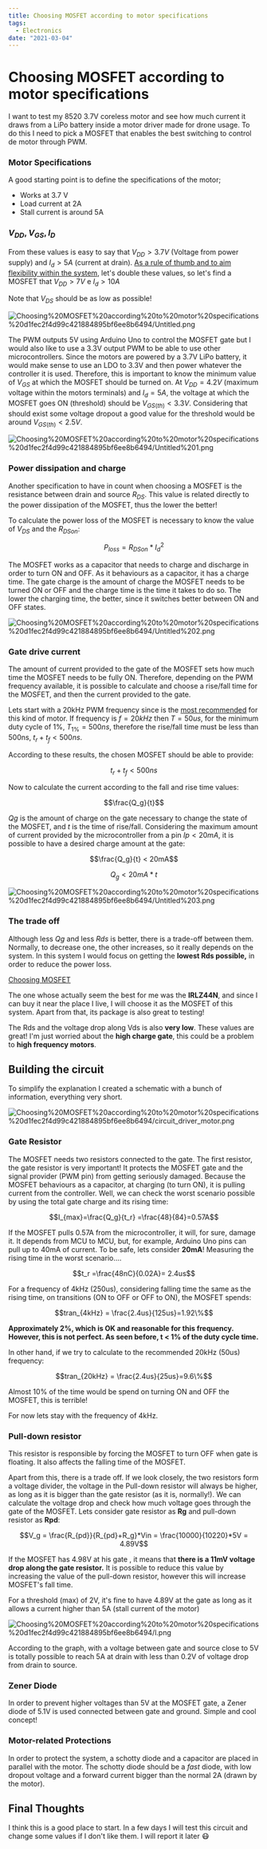 ```yaml
---
title: Choosing MOSFET according to motor specifications
tags:
  - Electronics
date: "2021-03-04"
---
```


# Choosing MOSFET according to motor specifications

I want to test my 8520 3.7V coreless motor and see how much current it draws from a LiPo battery inside a motor driver made for drone usage. To do this I need to pick a MOSFET that enables the best switching to control de motor through PWM.

### Motor Specifications

A good starting point is to define the specifications of the motor;

- Works at 3.7 V
- Load current at 2A
- Stall current is around 5A

### $V_{DD},V_{GS}, I_{D}$

From these values is easy to say that $V_{DD} > 3.7V$ (Voltage from power supply) and $I_d > 5A$ (current at drain). [As a rule of thumb and to aim flexibility within the system](https://www.edn.com/mosfet-drivers-for-motor-drives-start-with-your-motors-specs/), let's double these values, so let's find a MOSFET that $V_{DD} > 7V$ e $I_d > 10A$

Note that $V_{DS}$  should be as low as possible!

![Choosing%20MOSFET%20according%20to%20motor%20specifications%20d1fec2f4d99c421884895bf6ee8b6494/Untitled.png](img/Untitled___.png)

The PWM outputs 5V using Arduino Uno to control the MOSFET gate but I would also like to use a 3.3V output PWM to be able to use other microcontrollers. Since the motors are powered by a 3.7V LiPo battery, it would make sense to use an LDO to 3.3V and then power whatever the controller it is used. Therefore, this is important to know the minimum value of $V_{GS}$ at which the MOSFET should be turned on. At $V_{DD} = 4.2V$ (maximum voltage within the motors terminals) and $I_d = 5A$, the voltage at which the MOSFET goes ON (threshold) should be $V_{GS(th)} < 3.3V$. Considering that should exist some voltage dropout a good value for the threshold would be around $V_{GS(th)} < 2.5V$.

![Choosing%20MOSFET%20according%20to%20motor%20specifications%20d1fec2f4d99c421884895bf6ee8b6494/Untitled%201.png](img/Untitled___1.png)

### Power dissipation and charge

Another specification to have in count when choosing a MOSFET is the resistance between drain and source $R_{DS}$. This value is related directly to the power dissipation of the MOSFET, thus the lower the better!

To calculate the power loss of the MOSFET is necessary to know the value of $V_{DS}$ and the $R_{DSon}$:

$$P_{loss} = R_{DSon} * I_d^2$$

The MOSFET works as a capacitor that needs to charge and discharge in order to turn ON and OFF. As it behaviours as a capacitor, it has a charge time. The gate charge is the amount of charge the MOSFET needs to be turned ON or OFF and the charge time is the time it takes to do so. The lower the charging time, the better, since it switches better between ON and OFF states.

![Choosing%20MOSFET%20according%20to%20motor%20specifications%20d1fec2f4d99c421884895bf6ee8b6494/Untitled%202.png](img/Untitled___2.png)

### Gate drive current

The amount of current provided to the gate of the MOSFET sets how much time the MOSFET needs to be fully ON. Therefore, depending on the PWM frequency available, it is possible to calculate and choose a rise/fall time for the MOSFET, and then the current provided to the gate.

Lets start with a 20kHz PWM frequency since is the [most recommended](https://dccwiki.com/Coreless_Motor) for this kind of motor. If frequency is $f = 20kHz$ then $T = 50 us$, for the minimum duty cycle of 1%, $T_{1\%} = 500ns$, therefore the rise/fall time must be less than 500ns, $t_r + t_f < 500ns$.

According to these results, the chosen MOSFET should be able to provide:

$$t_r + t_f < 500ns$$

Now to calculate the current according to the fall and rise time values:

$$\frac{Q_g}{t}$$

*Qg* is the amount of charge on the gate necessary to change the state of the MOSFET, and *t* is the time of rise/fall. Considering the maximum amount of current provided by the microcontroller from a pin $Ip < 20 mA$, it is possible to have a desired charge amount at the gate:

$$\frac{Q_g}{t} < 20mA$$

$$Q_g < 20mA * t$$

![Choosing%20MOSFET%20according%20to%20motor%20specifications%20d1fec2f4d99c421884895bf6ee8b6494/Untitled%203.png](img/Untitled___3.png)

### The trade off

Although less $Qg$ and less *Rds* is better, there is a trade-off between them. Normally, to decrease one, the other increases, so it really depends on the system. In this system I would focus on getting the  **lowest Rds possible,** in order to reduce the power loss.

[Choosing MOSFET](https://www.notion.so/8f0f0ca41e79430695ca901f9faa5bcc)

The one whose actually seem the best for me was the **IRLZ44N**, and since I can buy it near the place I live, I will choose it as the MOSFET of this system. Apart from that, its package is also great to testing!

The Rds and the voltage drop along Vds is also **very low**. These values are great! I'm just worried about the **high charge gate**, this could be a problem to **high frequency motors**.

## Building the circuit

To simplify the explanation I created a schematic with a bunch of information, everything very short.

![Choosing%20MOSFET%20according%20to%20motor%20specifications%20d1fec2f4d99c421884895bf6ee8b6494/circuit_driver_motor.png](img/circuit_driver_motor.png)

### Gate Resistor

The MOSFET needs two resistors connected to the gate. The first resistor, the gate resistor is very important! It protects the MOSFET gate and the signal provider (PWM pin) from getting seriously damaged. Because the MOSFET behaviours as a capacitor, at charging (to turn ON), it is pulling current from the controller. Well, we can check the worst scenario possible by using the total gate charge and its rising time:

$$I_{max}=\frac{Q_g}{t_r} =\frac{48}{84}=0.57A$$

If the MOSFET pulls 0.57A from the microcontroller, it will, for sure, damage it. It depends from MCU to MCU, but, for example, Arduino Uno pins can pull up to 40mA of current. To be safe, lets consider **20mA**! Measuring the rising time in the worst scenario....

$$t_r =\frac{48nC}{0.02A}= 2.4us$$

For a frequency of 4kHz (250us), considering falling time the same as the rising time, on transitions (ON to OFF or OFF to ON), the MOSFET spends:

$$tran_{4kHz} = \frac{2.4us}{125us}=1.92\%$$

**Approximately 2%, which is OK and reasonable for this frequency. However, this is not perfect. As seen before, t < 1% of the duty cycle time.**

In other hand, if we try to calculate to the recommended 20kHz (50us) frequency:

$$tran_{20kHz} = \frac{2.4us}{25us}=9.6\%$$

Almost 10% of the time would be spend on turning ON and OFF the MOSFET, this is terrible!

For now lets stay with the frequency of 4kHz.

### Pull-down resistor

This resistor is responsible by forcing the MOSFET to turn OFF when gate is floating. It also affects the falling time of the MOSFET.

Apart from this, there is a trade off. If we look closely, the two resistors form a voltage divider, the voltage in the Pull-down resistor will always be higher, as long as it is bigger than the gate resistor (as it is, normally!). We can calculate the voltage drop and check how much voltage goes through the gate of the MOSFET. Lets consider gate resistor as **Rg** and pull-down resistor as **Rpd**:

$$V_g = \frac{R_{pd}}{R_{pd}+R_g}*Vin = \frac{10000}{10220}*5V = 4.89V$$

If the MOSFET has 4.98V at his gate , it means that **there is a 11mV voltage drop along the gate resistor.** It is possible to reduce this value by increasing the value of the pull-down resistor, however this will increase MOSFET's fall time.

For a threshold (max) of 2V, it's fine to have 4.89V at the gate as long as it allows a current higher than 5A (stall current of the motor)

![Choosing%20MOSFET%20according%20to%20motor%20specifications%20d1fec2f4d99c421884895bf6ee8b6494/l.png](img/l.png)

According to the graph, with a voltage between gate and source close to 5V is totally possible to reach 5A at drain with less than 0.2V of voltage drop from drain to source.

### Zener Diode

In order to prevent higher voltages than 5V at the MOSFET gate, a Zener diode of 5.1V is used connected between gate and ground. Simple and cool concept!

### Motor-related Protections

In order to protect the system, a schotty diode and a capacitor are placed in parallel with the motor. The schotty diode should be a *fast* diode, with low dropout voltage and a forward current bigger than the normal 2A (drawn by the motor).

## Final Thoughts

I think this is a good place to start. In a few days I will test this circuit and change some values if I don't like them. I will report it later 😷
